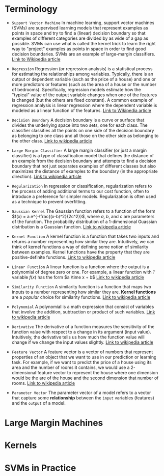 # Terminology
-   `Support Vector Machine`
    In machine learning, support vector machines (SVMs) are supervised learning models that represent examples as points in space and try to find a (linear) decision boundary so that examples of different categories are divided by as wide of a gap as possible.
    SVMs can use what is called the kernel trick to learn the right way to "project" examples as points in space in order to find good decision boundaries. SVMs are an example of large-margin classifiers.
    [Link to Wikipedia article](https://en.wikipedia.org/wiki/Support_vector_machine)

-   `Regression`
    Regression (or regression analysis) is a statistical process for estimating the relationships among variables. Typically, there is an output or dependent variable (such as the price of a house) and one or more predictors or features (such as the area of a house or the number of bedrooms). Specifically, regression models estimate how the "typical" value of the output variable changes when one of the features is changed (but the others are fixed constant). A common example of regression analysis is linear regression where the dependent variable is modeled as a linear function of the features.
    [Link to Wikipedia article](https://en.wikipedia.org/wiki/Regression_analysis)


-   `Decision Boundary`
    A decision boundary is a curve or surface that divides the underlying space into two sets, one for each class.
    The classifier classifies all the points on one side of the decision boundary as belonging to one class and all those on the other side as belonging to the other class.
    [Link to wikipedia article](https://en.wikipedia.org/wiki/Decision_boundary)

-   `Large Margin Classifier`
    A large margin classifier (or just a margin classifier) is a type of classification model that defines the distance of an example from the decision boundary and attempts to find a decision boundary that not just separates examples of different classes but also maximizes the distance of examples to the boundary (in the appropriate direction).
    [Link to wikipedia article](https://en.wikipedia.org/wiki/Margin_classifier)

-   `Regularization`
    In regression or classification, regularization refers to  the process of adding additional terms to our cost function, often to introduce a preference for simpler models. Regularization is often used as a technique to prevent overfitting.

-   `Gaussian Kernel`
    The Gaussian function refers to a function  of the form $f(x) = a.e^{-\frac{(x-b)^2}{2c^2}}$, where $a$, $b$, and $c$ are parameters of the function.
    The probability distribution of a 1-dimensional Guassian distribution is a Gaussian function.
    [Link to wikipedia article](https://en.wikipedia.org/wiki/Gaussian_function)

-   `Kernel Function`
    A kernel function is a function that takes two inputs and returns a number representing how similar they are.
    Intuitively, we can think of kernel functions a way of defining some notion of similarity between examples.
    Kernel functions have the property that they are positive-definite functions.
    [Link to wikipedia article](https://en.wikipedia.org/wiki/Positive-definite_kernel)

-   `Linear Function`
    A linear function is a function where the output is a polynomial of degree zero or one. For example, a linear function with *1* variable $f(x)$ has the form $a \time x + b$
    [Link to wikipedia article](https://en.wikipedia.org/wiki/Linear_function)


-   `Similarity Function`
    A similarity function is a function that maps two inputs to a number representing how similar they are. **Kernel functions** are a *popular* choice for similarity functions.
    [Link to wikipedia article](https://en.wikipedia.org/wiki/Similarity_measure)


-   `Polynomial`
    A polynomial is a math expression that consist of variables that involve the addition, subtraction or product of such variables.
    [Link to wikipedia article](https://en.wikipedia.org/wiki/Polynomial)

-   `Derivative`
    The derivative of a function measures the sensitivity of the function value with respect to a change in its argument (input value).
    Intuitively, the derivative tells us how much the function value will change if we change the input values slightly.
    [Link to wikipedia article](https://en.wikipedia.org/wiki/Derivative)

-   `Feature Vector`
    A feature vector is a vector of numbers that represent properties of an object that we want to use in our prediction or learning task.
    For example, if we want to predict the price of a house using its area and the number of rooms it contains, we would use a 2-dimensional feature vector to represent the house where one dimension would be the are of the house and the second dimension that number of rooms.
    [Link to wikipedia article](https://en.wikipedia.org/wiki/Feature_vector)

-   `Parameter Vector`
    The parameter vector of a model refers to a vector that capture some **relationship** between the `input` variables (features) and the `output` of a model.


# Large Margin Machines



# Kernels



# SVMs in Practice
